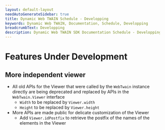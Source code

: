 ```yaml
---
layout: default-layout
needAutoGenerateSidebar: true
title: Dynamic Web TWAIN Schedule - Developping
keywords: Dynamic Web TWAIN, Documentation, Schedule, Developping
breadcrumbText: Developping
description: Dynamic Web TWAIN SDK Documentation Schedule - Developping Page
---
```


# Features Under Development

## More independent viewer

* All old APIs for the Viewer that were called by the `WebTwain` instance directly are being deprecated and replaced by APIs in the `WebTwain.Viewer` interface
  + `Width` to be replaced by `Viewer.width`
  + `Height` to be replaced by `Viewer.height`
* More APIs are made public for delicate customization of the Viewer
  + Add `Viewer.idPostfix` to retrieve the postfix of the names of the elements in the Viewer

  
